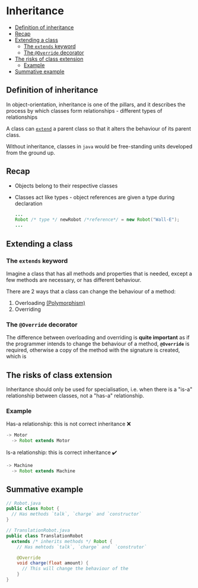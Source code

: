 # Inheritance <!-- omit in toc -->

- [Definition of inheritance](#definition-of-inheritance)
- [Recap](#recap)
- [Extending a class](#extending-a-class)
  - [The `extends` keyword](#the-extends-keyword)
  - [The `@Override` decorator](#the-override-decorator)
- [The risks of class extension](#the-risks-of-class-extension)
  - [Example](#example)
- [Summative example](#summative-example)

## Definition of inheritance

In object-orientation, inheritance is one of the pillars, and it describes the process by which classes form relationships - different types of relationships

A class can [`extend`](#the-extends-keyword) a parent class so that it alters the behaviour of its parent class.

Without inheritance, classes in `java` would be free-standing units developed from the ground up.

## Recap

- Objects belong to their respective classes
- Classes act like types - object references are given a type during declaration

  ```java
  ...
  Robot /* type */ newRobot /*reference*/ = new Robot("Wall-E");
  ...
  ```

## Extending a class

### The `extends` keyword

Imagine a class that has all methods and properties that is needed, except a few methods are necessary, or has different behaviour.

There are 2 ways that a class can change the behaviour of a method:

1. Overloading [(Polymorphism)][polymorphism]
2. Overriding

### The `@Override` decorator

The difference between overloading and overriding is **quite important** as if the programmer intends to change the behaviour of a method, **`@Override`** is required, otherwise a copy of the method with the signature is created, which is 

## The risks of class extension

Inheritance should only be used for specialisation, i.e. when there is a "is-a" relationship between classes, not a "has-a" relationship.

### Example

Has-a relationship: this is not correct inheritance :x:

```java
-> Motor
  -> Robot extends Motor
```

Is-a relationship: this is correct inheritance :heavy_check_mark:

```java
-> Machine
  -> Robot extends Machine
```

## Summative example

```java
// Robot.java
public class Robot {
  // Has methods `talk`, `charge` and `constructor`
}

// TranslationRobot.java
public class TranslationRobot
  extends /* inherits methods */ Robot {
    // Has mehtods `talk`, `charge` and  `construtor`

    @Override
    void charge(float amount) {
      // This will change the behaviour of the
    }
}
```

[polymorphism]: ./
